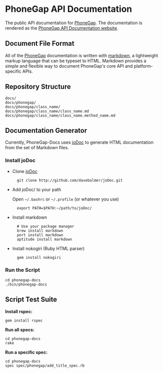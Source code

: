 PhoneGap API Documentation
==========================

The public API documentation for [PhoneGap](http://www.github.com/phonegap/). The documentation is rendered as the [PhoneGap API Documentation website](http://docs.phonegap.com/).

Document File Format
--------------------

All of the [PhoneGap](http://www.phonegap.com/) documentation is written with [markdown](http://daringfireball.net/projects/markdown/syntax), a lightweight markup language that can be typeset to HTML. Markdown provides a simple and flexible way to document PhoneGap's core API and platform-specific APIs.

Repository Structure
--------------------

    docs/
    docs/phonegap/
    docs/phonegap/class_name/
    docs/phonegap/class_name/class_name.md
    docs/phonegap/class_name/class_name.method_name.md

Documentation Generator
-----------------------

Currently, PhoneGap-Docs uses [joDoc](http://github.com/davebalmer/jodoc) to generate HTML documentation from the set of Markdown files.

### Install joDoc ###

- Clone [joDoc](http://github.com/davebalmer/jodoc)

        git clone http://github.com/davebalmer/joDoc.git
        
- Add joDoc/ to your path
    
  Open `~/.bashrc` or `~/.profile` (or whatever you use)

        export PATH=$PATH:~/path/to/joDoc/
    
- Install markdown

        # Use your package manager
        brew install markdown
        port install markdown
        aptitude install markdown

- Install nokogiri (Ruby HTML parser)

        gem install nokogiri

### Run the Script ###

    cd phonegap-docs
    ./bin/phonegap-docs
    
Script Test Suite
-----------------

__Install rspec:__

    gem install rspec
    
__Run all specs:__

    cd phonegap-docs
    rake

__Run a specific spec:__

    cd phonegap-docs
    spec spec/phonegap/add_title_spec.rb